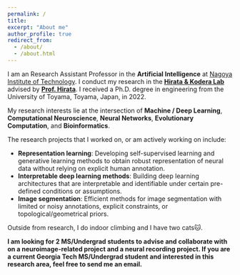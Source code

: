 ```yaml
---
permalink: /
title: 
excerpt: "About me"
author_profile: true
redirect_from: 
  - /about/
  - /about.html
---
```


I am an Research Assistant Professor in the **Artificial Intelligence** at [Nagoya Institute of Technology](https://www.nitech.ac.jp/). 
I conduct my research in the **[Hirata & Kodera Lab](https://cem.web.nitech.ac.jp/hilab/)** advised by **[Prof. Hirata](https://scholar.google.com/citations?user=zSV81YwAAAAJ)**.
I received a Ph.D. degree in engineering from the University of Toyama, Toyama, Japan, in 2022.

My research interests lie at the intersection of **Machine / Deep Learning**, **Computational Neuroscience**, **Neural Networks**, **Evolutionary Computation**, and **Bioinformatics**.

The research projects that I worked on, or am actively working on include: 
* **Representation learning**: Developing self-supervised learning and generative learning methods to obtain robust representation of neural data without relying on explicit human annotation.
* **Interpretable deep learning methods**: Building deep learning architectures that are interpretable and identifiable under certain pre-defined conditions or assumptions.
* **Image segmentation**: Efficient methods for image segmentation with limited or noisy annotations, explicit constraints, or topological/geometrical priors.

Outside from research, I do indoor climbing and I have two cats🐱.

**I am looking for 2 MS/Undergrad students to advise and collaborate with on a neuroimage-related project and a neural recording project. If you are a current Georgia Tech MS/Undergrad student and interested in this research area, feel free to send me an email.**
